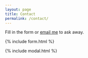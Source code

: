 ```yaml
---
layout: page
title: Contact
permalink: /contact/
---
```


Fill in the form or [email me](mailto:{{site.email}}) to ask away.

{% include form.html %}

{% include modal.html %}
